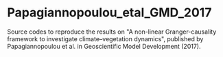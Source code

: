# Papagiannopoulou_etal_GMD_2017
Source codes to reproduce the results on "A non-linear Granger-causality framework to investigate climate–vegetation dynamics", published by Papagiannopoulou et al. in Geoscientific Model Development (2017).
